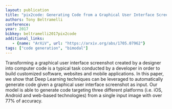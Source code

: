 ```yaml
---
layout: publication
title: "pix2code: Generating Code from a Graphical User Interface Screenshot"
authors: Tony Beltramelli
conference:
year: 2017
bibkey: beltramelli2017pix2code
additional_links:
   - {name: "ArXiV", url: "https://arxiv.org/abs/1705.07962"}
tags: ["code generation", "bimodal"]
---
```

Transforming a graphical user interface screenshot created by a designer into computer code is a typical task conducted by a developer in order to build customized software, websites and mobile applications. In this paper, we show that Deep Learning techniques can be leveraged to automatically generate code given a graphical user interface screenshot as input. Our model is able to generate code targeting three different platforms (i.e. iOS, Android and web-based technologies) from a single input image with over 77% of accuracy.

